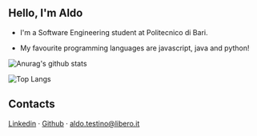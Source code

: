 ## Hello, I'm Aldo

* I'm a Software Engineering student at Politecnico di Bari.

* My favourite programming languages are javascript, java and python!

![Anurag's github stats](https://github-readme-stats.vercel.app/api?username=aldotestino&show_icons=true&theme=dracula)

![Top Langs](https://github-readme-stats.vercel.app/api/top-langs/?username=aldotestino&langs_count=20&layout=compact&theme=dracula)

## Contacts

[Linkedin](https://www.linkedin.com/in/aldo-testino-56486a244) · [Github](https://github.com/aldotestino) · aldo.testino@libero.it